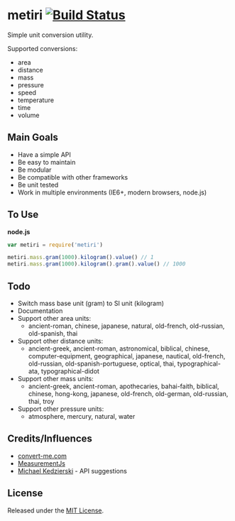 metiri [![Build Status](https://travis-ci.org/GCheung55/metiri.png?branch=master)](https://travis-ci.org/GCheung55/metiri)
======

Simple unit conversion utility.

Supported conversions:
* area
* distance
* mass
* pressure
* speed
* temperature
* time
* volume

## Main Goals ##
* Have a simple API
* Be easy to maintain
* Be modular
* Be compatible with other frameworks
* Be unit tested
* Work in multiple environments (IE6+, modern browsers, node.js)

## To Use ##
__node.js__
```javascript
var metiri = require('metiri')

metiri.mass.gram(1000).kilogram().value() // 1
metiri.mass.gram(1000).kilogram().gram().value() // 1000
```

## Todo ##
* Switch mass base unit (gram) to SI unit (kilogram)
* Documentation
* Support other area units:
    * ancient-roman, chinese, japanese, natural, old-french, old-russian, old-spanish, thai
* Support other distance units:
    * ancient-greek, ancient-roman, astronomical, biblical, chinese, computer-equipment, geographical, japanese, nautical, old-french, old-russian, old-spanish-portuguese, optical, thai, typographical-ata, typographical-didot
* Support other mass units:
    * ancient-greek, ancient-roman, apothecaries, bahai-faith, biblical, chinese, hong-kong, japanese, old-french, old-german, old-russian, thai, troy 
* Support other pressure units: 
    * atmosphere, mercury, natural, water

## Credits/Influences ##
* [convert-me.com](http://www.convert-me.com/)
* [MeasurementJs](https://github.com/Philzen/measurement.js)
* [Michael Kedzierski](https://github.com/ycros) - API suggestions

## License ##
Released under the [MIT License](http://www.opensource.org/licenses/mit-license.php).
